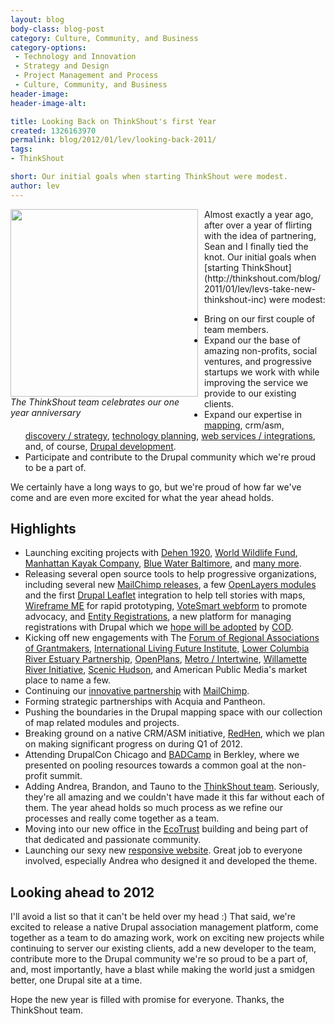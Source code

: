 ```yaml
---
layout: blog
body-class: blog-post
category: Culture, Community, and Business
category-options:
 - Technology and Innovation
 - Strategy and Design
 - Project Management and Process
 - Culture, Community, and Business
header-image:
header-image-alt:

title: Looking Back on ThinkShout's first Year
created: 1326163970
permalink: blog/2012/01/lev/looking-back-2011/
tags:
- ThinkShout

short: Our initial goals when starting ThinkShout were modest.
author: lev
---
```

<div style="font-style:italic; float:left; margin: 0 10px 10px 0; width: 300px;"><img src="http://thinkshout.com/sites/default/files/images/inline/ts_team.jpg" style="width: 300px;" /><br/>The ThinkShout team celebrates our one year anniversary</div>
Almost exactly a year ago, after over a year of flirting with the idea of partnering, Sean and I finally tied the knot. Our initial goals when [starting ThinkShout](http://thinkshout.com/blog/2011/01/lev/levs-take-new-thinkshout-inc) were modest:

* Bring on our first couple of team members.
* Expand our the base of amazing non-profits, social ventures, and progressive startups we work with while improving the service we provide to our existing clients.
* Expand our expertise in [mapping](http://thinkshout.com/expertise#Web-based%20Mapping), crm/asm, [discovery / strategy](http://thinkshout.com/expertise#), [technology planning](http://thinkshout.com/expertise#Technology%20Planning), [web services / integrations](http://thinkshout.com/expertise#Web%20Services%20and%20Integrations), and, of course, [Drupal development](http://thinkshout.com/expertise#Drupal%20Development).
* Participate and contribute to the Drupal community which we're proud to be a part of.

We certainly have a long ways to go, but we're proud of how far we've come and are even more excited for what the year ahead holds.

## Highlights

* Launching exciting projects with [Dehen 1920](http://dehen1920.com), [World Wildlife Fund](http://thinkshout.com/portfolio/world-wildlife-fund-fisheries-database), [Manhattan Kayak Company](http://manhattankayak.com/), [Blue Water Baltimore](http://bacteria.bluewaterbaltimore.org/), and [many more](http://thinkshout.com/portfolio).
* Releasing several open source tools to help progressive organizations, including several new [MailChimp releases](http://drupal.org/project/mailchimp), a few [OpenLayers modules](http://drupal.org/project/modules?filters=tid%3A65%20drupal_core%3A103%20bs_project_sandbox%3A0&solrsort=sis_project_release_usage%20desc&text=openlayers) and the first [Drupal Leaflet](http://drupal.org/project/leaflet) integration to help tell stories with maps, [Wireframe ME](http://drupal.org/project/wireframe_me) for rapid prototyping, [VoteSmart webform](http://drupal.org/project/vs_webform) to promote advocacy, and [Entity Registrations](http://drupal.org/project/registration), a new platform for managing registrations with Drupal which we [hope will be adopted](http://usecod.com/news/2012/cod-2012-update-new-co-maintainer-drupal-7-acquia) by [COD](http://drupal.org/project/cod).
* Kicking off new engagements with The [Forum of Regional Associations of Grantmakers](http://www.givingforum.org/), [International Living Future Institute](http://living-future.org/), [Lower Columbia River Estuary Partnership](http://www.lcrep.org/), [OpenPlans](http://openplans.org), [Metro / Intertwine](http://theintertwine.org/), [Willamette River Initiative](http://willametteriverinitiative.org/), [Scenic Hudson](http://www.scenichudson.org/), and American Public Media's market place to name a few.
* Continuing our [innovative partnership](http://thinkshout.com/blog/2011/06/lev/mailchimp-20-anatomy-drupal-module-rewrite) with [MailChimp](http://mailchimp.com).
* Forming strategic partnerships with Acquia and Pantheon.
* Pushing the boundaries in the Drupal mapping space with our collection of map related modules and projects.
* Breaking ground on a native CRM/ASM initiative, [RedHen](http://redhencrm.com), which we plan on making significant progress on during Q1 of 2012.
* Attending DrupalCon Chicago and [BADCamp](http://2011.badcamp.net/) in Berkley, where we presented on pooling resources towards a common goal at the non-profit summit.
* Adding Andrea, Brandon, and Tauno to the [ThinkShout team](http://thinkshout.com/team). Seriously, they're all amazing and we couldn't have made it this far without each of them. The year ahead holds so much process as we refine our processes and really come together as a team.
* Moving into our new office in the [EcoTrust](http://www.ecotrust.org/) building and being part of that dedicated and passionate community.
* Launching our sexy new [responsive website](http://thinkshout.com). Great job to everyone involved, especially Andrea who designed it and developed the theme.

## Looking ahead to 2012

I'll avoid a list so that it can't be held over my head :) That said, we're excited to release a native Drupal association management platform, come together as a team to do amazing work, work on exciting new projects while continuing to server our existing clients, add a new developer to the team, contribute more to the Drupal community we're so proud to be a part of, and, most importantly, have a blast while making the world just a smidgen better, one Drupal site at a time.

Hope the new year is filled with promise for everyone. Thanks, the ThinkShout team.
